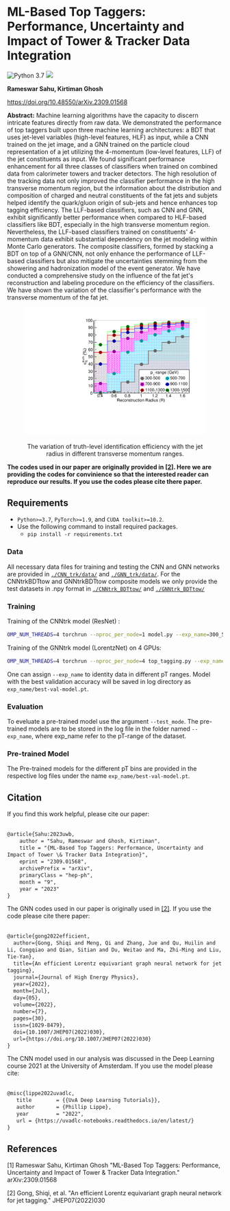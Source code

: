# ML-Based Top Taggers: Performance, Uncertainty and Impact of Tower & Tracker Data Integration

![Python 3.7](https://img.shields.io/badge/python-3.7-brightgreen.svg?style=plastic&logo=python)
![](https://img.shields.io/badge/pytorch-1.9.1-brightgreen.svg?style=plastic&logo=pytorch)

<b>Rameswar Sahu, Kirtiman Ghosh</b>

https://doi.org/10.48550/arXiv.2309.01568

**Abstract:** Machine learning algorithms have the capacity to discern intricate features directly from raw data. We demonstrated the performance of top taggers built upon three machine learning architectures: a BDT that uses jet-level variables (high-level features, HLF) as input, while a CNN trained on the jet image, and a GNN trained on the particle cloud representation of a jet utilizing the 4-momentum (low-level features, LLF) of the jet constituents as input. We found significant performance enhancement for all three classes of classifiers when trained on combined data from calorimeter towers and tracker detectors. The high resolution of the tracking data not only improved the classifier performance in the high transverse momentum region, but the information about the distribution and composition of charged and neutral constituents of the fat jets and subjets helped identify the quark/gluon origin of sub-jets and hence enhances top tagging efficiency. The LLF-based classifiers, such as CNN and GNN, exhibit significantly better performance when compared to HLF-based classifiers like BDT, especially in the high transverse momentum region. Nevertheless, the LLF-based classifiers trained on constituents' 4-momentum data exhibit substantial dependency on the jet modeling within Monte Carlo generators. The composite classifiers, formed by stacking a BDT on top of a GNN/CNN, not only enhance the performance of LLF-based classifiers but also mitigate the uncertainties stemming from the showering and hadronization model of the event generator. We have conducted a comprehensive study on the influence of the fat jet's reconstruction and labeling procedure on the efficiency of the classifiers. We have shown the variation of the classifier's performance with the transverse momentum of the fat jet.

<figure>
<p align="center"><img src="./eff.pdf" alt="Tagging Efficiency" width="800"/></p>
<figcaption align = "center"> The variation of truth-level identification efficiency with the jet radius in different transverse momentum ranges. </figcaption>
</figure>


<b>The codes used in our paper are originally provided in [[2]](#References). Here we are providing the codes for convinience so that the interested reader can reproduce our results. If you use the codes please cite there paper.</b>

## Requirements
- `Python>=3.7`, `PyTorch>=1.9`, and `CUDA toolkit>=10.2`.
- Use the following command to install required packages.
    - ```pip install -r requirements.txt```


### Data
All necessary data files for training and testing the CNN and GNN networks are provided in [`./CNN_trk/data/`](./CNN_trk/data/) and [`./GNN_trk/data/`](./GNN_trk/data/). For the CNNtrkBDTtow and GNNtrkBDTtow composite models we only provide the test datasets in .npy format in [`./CNNtrk_BDTtow/`](./CNNtrk_BDTtow/) and [`./GNNtrk_BDTtow/`](./GNNtrk_BDTtow/)

### Training

Training of the CNNtrk model (ResNet) :

```sh
OMP_NUM_THREADS=4 torchrun --nproc_per_node=1 model.py --exp_name=300_500 --datadir='./data/300_500' --logdir='./logs/' --num_block 3 3 3 --hidden 16 32 64 --num_workers=4 --lr=0.001 --batch_size=32
```

Training of the GNNtrk model (LorentzNet) on 4 GPUs:

```sh
OMP_NUM_THREADS=4 torchrun --nproc_per_node=4 top_tagging.py --exp_name=300_500 --datadir='./data/300_500' --logdir='./logs/' --batch_size=16
```

One can assign `--exp_name` to identity data in different pT ranges. 
Model with the best validation accuracy will be saved in log directory as `exp_name/best-val-model.pt`.

### Evaluation
To eveluate a pre-trained model use the argument `--test_mode`. The pre-trained models are to be stored in the log file in the folder named `--exp_name`, where exp_name refer to the pT-range of the dataset.
### Pre-trained Model

The Pre-trained models for the different pT bins are provided in the respective log files under the name `exp_name/best-val-model.pt`.

## Citation
If you find this work helpful, please cite our paper:
```

@article{Sahu:2023uwb,
    author = "Sahu, Rameswar and Ghosh, Kirtiman",
    title = "{ML-Based Top Taggers: Performance, Uncertainty and Impact of Tower \& Tracker Data Integration}",
    eprint = "2309.01568",
    archivePrefix = "arXiv",
    primaryClass = "hep-ph",
    month = "9",
    year = "2023"
}
```
The GNN codes used in our paper is originally used in [[2]](#References). If you use the code please cite there paper:

```

@article{gong2022efficient,
  author={Gong, Shiqi and Meng, Qi and Zhang, Jue and Qu, Huilin and Li, Congqiao and Qian, Sitian and Du, Weitao and Ma, Zhi-Ming and Liu, Tie-Yan},
  title={An efficient Lorentz equivariant graph neural network for jet tagging},
  journal={Journal of High Energy Physics},
  year={2022},
  month={Jul},
  day={05},
  volume={2022},
  number={7},
  pages={30},
  issn={1029-8479},
  doi={10.1007/JHEP07(2022)030},
  url={https://doi.org/10.1007/JHEP07(2022)030}
}
```

The CNN model used in our analysis was discussed in the Deep Learning course 2021 at the University of Amsterdam. If you use the model please cite:

```

@misc{lippe2022uvadlc,
   title        = {{UvA Deep Learning Tutorials}},
   author       = {Phillip Lippe},
   year         = "2022",
   url = {https://uvadlc-notebooks.readthedocs.io/en/latest/}
}
```

## References
[1] Rameswar Sahu, Kirtiman Ghosh "ML-Based Top Taggers: Performance, Uncertainty and Impact of Tower & Tracker Data Integration." arXiv:2309.01568 

[2] Gong, Shiqi, et al. "An efficient Lorentz equivariant graph neural network for jet tagging." JHEP07(2022)030
